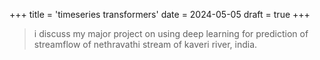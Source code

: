 +++
title = 'timeseries transformers'
date = 2024-05-05
draft = true
+++

> i discuss my major project on using deep learning for prediction of streamflow of nethravathi stream of kaveri river, india.